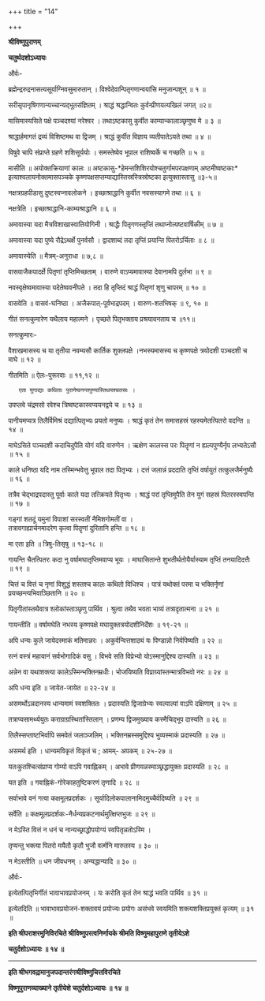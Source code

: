 +++
title = "14"

+++


<div id="pl-74786" claऽऽ="panel-layout">

<div id="pg-74786-0" claऽऽ="panel-grid panel-no-ऽtyle">

<div id="pgc-74786-0-0" claऽऽ="panel-grid-cell" weight="1">

<div id="panel-74786-0-0-0" claऽऽ="ऽo-panel widget widget_ऽow-editor panel-firऽt-child panel-laऽt-child" index="0" data-ऽtyle="{&quot;background_image_attachment&quot;ःfalऽe,&quot;background_diऽplay&quot;ः&quot;tile&quot;}">

<div claऽऽ="ऽo-widget-ऽow-editor ऽo-widget-ऽow-editor-baऽe">

<div claऽऽ="ऽiteorigin-widget-tinymce textwidget">

**श्रीविष्णुपुराणम्**

**चतुर्थदशोऽध्यायः**

 और्वः-

ब्रह्मेन्द्ररुद्रनासत्यसूर्याग्निवसुमारुतान् । विश्वेदेवान्पितृगणान्वयांसि मनुजान्पशून् ॥ १ ॥

सरीसृपानृषिगणान्यच्चान्यद्भूतसंज्ञितम् । श्राद्धं श्रद्धान्वितः कुर्वन्प्रीणयत्यखिलं जगत् ॥२॥

मासिमास्यसिते पक्षे पञ्चदश्यां नरेश्वर । तथाऽष्टकासु कुर्वीत काम्यान्कालाञ्छृणुष्व मे ॥ ३ ॥

श्राद्धार्हमागतं द्रव्यं विशिष्टमथ वा द्विजम् । श्राद्धं कुर्वीत विज्ञाय व्यतीपातेऽयते तथा ॥ ४ ॥

विषुवे चापि संप्राप्ते ग्रहणे शशिसूर्ययोः । समस्तेष्वेव भूपाल राशिष्वर्के च गच्छति ॥ ५ ॥

मासीति ॥ अयोक्तक्रियाणां कालः ॥ अष्टकासु-\*हेमन्तशिशिरयोश्चतुर्णामपरपक्षणाम् अष्टमीष्वष्टकाः\* इत्याश्वलायनोक्तमासपञ्चके कृष्णपक्षसप्तम्याद्यास्तिस्रस्त्रिस्रोष्टका
इत्युक्तास्तासु ॥३-५॥

नक्षत्रग्रहपीडासु दुष्टस्वप्नावलोकने । इच्छाश्राद्धानि कुर्वीत नवसस्यागमे तथा ॥ ६ ॥

 नक्षत्रेति । इच्छाश्राद्धानि-काम्यश्राद्धानि ॥ ६ ॥

अमावास्या यदा मैत्रविशाखास्वातियोगिनी । श्राद्धैः पितृगणस्तृप्तिं तथाप्नोत्यष्टवार्षिकीम् ॥ ७ ॥

अमावास्या यदा पुष्ये रौद्रेऽथर्क्षे पुनर्वसौ । द्वादशाब्दं तदा तृप्तिं प्रयान्ति पितरोऽर्चिताः ॥ ८ ॥

 अमावास्येति ॥ मैत्रम्-अनुराधा ॥ ७,८ ॥

वासवाजैकपादर्क्षे पितृणां तृप्तिमिच्छताम् । वारुणे वाऽप्यमावास्या देवानामपि दुर्लभा ॥ ९ ॥

नवस्वृक्षेष्वमावास्या यदेतेष्ववनीपते । तदा हि तृप्तिदं श्राद्धं पितृणां शृणु चापरम् ॥ १० ॥

वासवेति ॥ वासवं-घनिष्ठा । अजैकपात्-पूर्वभाद्रपदम् । वारुण-शतभिषक् ॥ ९, १० ॥

गीतं सनत्कुमारेण यथैलाय महात्मने । पृच्छते पितृभक्ताय प्रश्रयावनताय च ॥११॥

 सनत्कुमारः-

 वैशाखमासस्य च या तृतीया नवम्यसौ कार्तिक शुक्लपक्षे ।नभस्यमासस्य च कृष्णपक्षे त्रयोदशी पञ्चदशी च माघे ॥ १२ ॥

 गीतमिति ॥ ऐलः-पुरूरवाः ॥ ११,१२ ॥

       एता युगाद्याः कथिताः पुराणेष्वनन्तपुण्यास्तिथयश्चतस्रः ।  
उपप्लवे चंद्रमसो रवेश्च त्रिष्वष्टकास्वप्ययनद्वये च ॥ १३ ॥

 पानीयमप्यत्र तिलैर्विमिश्रं दद्यात्पितृभ्यः प्रयतो मनुष्यः । श्राद्धं कृतं तेन समासहस्रं रहस्यमेतत्पितरो वदन्ति ॥ १४ ॥

 माघेऽसिते पञ्चदशी कदाचिदुपैति योगं यदि वारुणेन । ऋक्षेण कालस्स परः पितॄणां न ह्यल्पपुण्यैर्नृप लभ्यतेऽसौ ॥ १५ ॥

 काले धनिष्ठा यदि नाम तस्मिन्भवेत्तु भूपाल तदा पितृभ्यः । दत्तं जलान्नं प्रददाति तृप्तिं वर्षायुतं तत्कुलजैर्मनुष्यैः ॥ १६ ॥

 तत्रैव चेद्भाद्रपदास्तु पूर्वाः काले यदा तत्क्रियते पितृभ्यः ।  श्राद्धं परां तृप्तिमुपैति तेन युगं सहस्रं पितरस्स्वपन्ति ॥ १७ ॥

 गङ्गां शतदूं यमुनां विपाशां सरस्वतीं नैमिशगोमतीं वा ।  
तत्रावगाह्यार्चनमादरेण कृत्वा पितॄणां दुरितानि हन्ति ॥ १८ ॥

 मा एता इति ॥ त्रिषु-तिसृषु ॥ १३-१८ ॥

 गायन्ति चैतत्पितरः कदा नु वर्षामघातृप्तिमवाप्य भूयः । माघासितान्ते शुभतीर्थतोयैर्यास्याम तृप्तिं तनयादिदत्तैः ॥ १९ ॥

 चित्तं च वित्तं च नृणां विशुद्धं शस्तश्च कालः कथितो विधिश्च । पात्रं यथोक्तं परमा च भक्तिर्नृणां प्रयच्छन्त्यभिवाञ्छितानि ॥ २० ॥

पितृगीतांस्तथैवात्र श्लोकांस्ताञ्छृणु पार्थिव । श्रुत्वा तथैव भवता भाव्यं तत्रादृतात्मना ॥ २१ ॥

 गायन्तीति ॥ वर्षामघेति नभस्य कृष्णपक्षे मघायुक्तत्रयोदशीनिर्देशः ॥ १९-२१ ॥

अपि धन्यः कुले जायेदस्माकं मतिमान्नरः । अकुर्वन्वित्तशाठ्यं यः पिण्डान्नो निर्वपिष्यति ॥ २२ ॥

रत्नं वस्त्रं महायानं सर्वभोगादिकं वसु । विभवे सति विप्रेभ्यो योऽस्मानुद्दिश्य दास्यति ॥ २३ ॥

अन्नेन वा यथाशक्त्या कालेऽस्मिन्भक्तिनम्रधीः। भोजयिष्यति विप्राग्र्यांस्तन्मात्रविभवो नरः ॥ २४ ॥

 अपि धन्य इति ॥ जायेत-जायेत ॥ २२-२४ ॥

असमर्थोऽन्नदानस्य धान्यमामं स्वशक्तितः । प्रदास्यति द्विजाग्रेभ्यः स्वल्पाल्पां वाऽपि दक्षिणाम् ॥ २५ ॥

तत्राप्यसामर्थ्ययुतः कराग्राग्रस्थितांस्तिलान् । प्रणम्य द्विजमुख्याय कस्मैचिद्भूप दास्यति ॥ २६ ॥

तिलैस्सप्ताष्टभिर्वापि समवेतं जलाञ्जलिम् । भक्तिनम्रस्समुद्दिश्य भुव्यस्माकं प्रदास्यति ॥ २७ ॥

 असमर्थ इति । धान्यमविकृतं विकृतं च ; आमम्- अपकम् ॥ २५-२७ ॥

यतःकुतश्चित्संप्राप्य गोम्यो वाऽपि गवाह्निकम् । अभावे प्रीणयन्नस्माञ्छ्रद्धायुक्तः प्रदास्यति ॥ २८ ॥

 यत इति ॥ गवाह्निकं-गोरेकाहतुष्टिकरणं तृणादि ॥ २८ ॥

सर्वाभावे वनं गत्वा कक्षमूलप्रदर्शकः । सूर्यादिलोकपालानामिदमुच्चैर्वदिष्यति ॥ २९ ॥

 सर्वेति ॥ कक्षमूलप्रदर्शकः-नैर्धन्यप्रकटनार्थमुत्क्षिप्तभुजः ॥ २९ ॥

 न मेऽस्ति वित्तं न धनं च नान्यच्छ्राद्धोपयोग्यं स्वपितृन्नतोऽस्मि ।

 तृप्यन्तु भक्त्या पितरो मयैतौ कृतौ भुजौ वर्त्मनि मारुतस्य ॥ ३० ॥

 न मेऽस्तीति ॥ धन जीवधनम् । अन्यद्धान्यादि ॥ ३० ॥

 और्वः-

इत्येतत्पितृभिर्गीतं भावाभावप्रयोजनम् । यः करोति कृतं तेन श्राद्धं भवति पार्थिव ॥ ३१ ॥

 इत्येतदिति ॥ भावाभावप्रयोजनं-शक्तावयं प्रयोज्यः प्रयोगः असंभवे स्वयमिति शक्त्यशक्तिप्रयुक्तं कृत्यम् ॥ ३१ ॥

**इति श्रीपराशरमुनिविरचिते श्रीविष्णुपरत्वनिर्णायके श्रीमति विष्णुमहापुराणे तृतीयेऽशे**

**चतुर्दशोऽध्यायः ॥ १४ ॥**

****

**इति श्रीभगवद्रामानुजपदान्तरंगश्रीविष्णुचित्तविरचिते**

**विष्णुपुराणव्याख्याने तृतीयेशे चतुर्दशोऽध्यायः ॥ १४ ॥**















